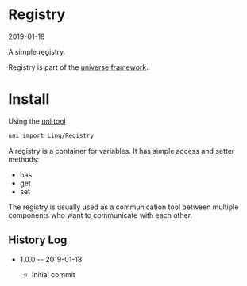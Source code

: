 Registry
========
2019-01-18


A simple registry.


Registry is part of the [universe framework](https://github.com/karayabin/universe-snapshot).


Install
=============


Using the [uni tool](https://github.com/lingtalfi/universe-naive-importer)
```bash
uni import Ling/Registry
```





A registry is a container for variables.
It has simple access and setter methods:

- has
- get
- set


The registry is usually used as a communication tool between
multiple components who want to communicate with each other.






History Log
------------------

- 1.0.0 -- 2019-01-18

    - initial commit